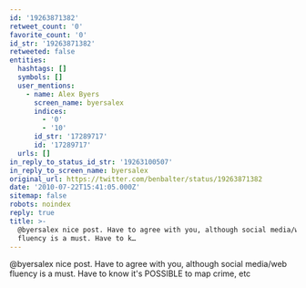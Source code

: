 ```yaml
---
id: '19263871382'
retweet_count: '0'
favorite_count: '0'
id_str: '19263871382'
retweeted: false
entities:
  hashtags: []
  symbols: []
  user_mentions:
    - name: Alex Byers
      screen_name: byersalex
      indices:
        - '0'
        - '10'
      id_str: '17289717'
      id: '17289717'
  urls: []
in_reply_to_status_id_str: '19263100507'
in_reply_to_screen_name: byersalex
original_url: https://twitter.com/benbalter/status/19263871382
date: '2010-07-22T15:41:05.000Z'
sitemap: false
robots: noindex
reply: true
title: >-
  @byersalex nice post. Have to agree with you, although social media/web
  fluency is a must. Have to k…
---
```


@byersalex nice post. Have to agree with you, although social media/web fluency is a must. Have to know it's POSSIBLE to map crime, etc